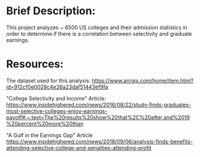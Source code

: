 # Brief Description:

This project analyzes ~ 6500 US colleges and their admission statistics in order to determine if there is a correlation between selectivity and graduate earnings.


# Resources:

The dataset used for this analysis: https://www.arcgis.com/home/item.html?id=912cf0e0028c4e26a23daf51443ef9fa

"College Selectivity and Income" Article: https://www.insidehighered.com/news/2016/08/22/study-finds-graduates-most-selective-colleges-enjoy-earnings-payoff#:~:text=The%20results%20show%20that%2C%20after,and%2019%20percent%20more%20than

"A Gulf in the Earnings Gap" Article https://www.insidehighered.com/news/2018/09/06/analysis-finds-benefits-attending-selective-college-and-penalties-attending-profit


  